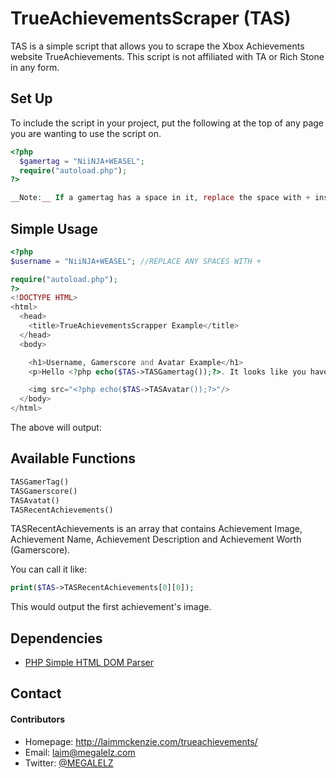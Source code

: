 TrueAchievementsScraper (TAS)
======
TAS is a simple script that allows you to scrape the Xbox Achievements website TrueAchievements. This script is not affiliated with TA or Rich Stone in any form.

## Set Up
To include the script in your project, put the following at the top of any page you are wanting to use the script on.
```php
<?php
  $gamertag = "NiiNJA+WEASEL";
  require("autoload.php");
?>

__Note:__ If a gamertag has a space in it, replace the space with + instead.
```

## Simple Usage
```php
<?php
$username = "NiiNJA+WEASEL"; //REPLACE ANY SPACES WITH +

require("autoload.php");
?>
<!DOCTYPE HTML>
<html>
  <head>
    <title>TrueAchievementsScrapper Example</title>
  </head>
  <body>

    <h1>Username, Gamerscore and Avatar Example</h1>
    <p>Hello <?php echo($TAS->TASGamertag());?>. It looks like you have <?php echo($TAS->TASGamerscore());?> gamerscore.</p>

    <img src="<?php echo($TAS->TASAvatar());?>"/>
  </body>
</html>
```

The above will output:

## Available Functions

```php
TASGamerTag()
TASGamerscore()
TASAvatat()
TASRecentAchievements()
```

TASRecentAchievements is an array that contains Achievement Image, Achievement Name, Achievement Description and Achievement Worth (Gamerscore).

You can call it like:

```php
print($TAS->TASRecentAchievements[0][0]);
```

This would output the first achievement's image. 
## Dependencies
* [PHP Simple HTML DOM Parser](http://simplehtmldom.sourceforge.net)

## Contact
#### Contributors
* Homepage: http://laimmckenzie.com/trueachievements/
* Email: laim@megalelz.com
* Twitter: [@MEGALELZ](https://twitter.com/MEGALELZ "MEGALELZ on twitter")

